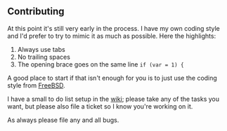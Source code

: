 ## Contributing
At this point it's still very early in the process. I have my own coding style
and I'd prefer to try to mimic it as much as possible. Here the highlights:
 1. Always use tabs
 2. No trailing spaces 
 3. The opening brace goes on the same line `if (var = 1) {`

A good place to start if that isn't enough for you is to just use the coding style from [FreeBSD](http://www.freebsd.org/cgi/man.cgi?query=style&sektion=9).

I have a small to do list setup in the [wiki](https://github.com/steveno/balistica/wiki/To-Do); please take
any of the tasks you want, but please also file a ticket so I know you're working on it.

As always please file any and all bugs.
